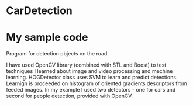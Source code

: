 # CarDetection
# My sample code
Program for detection objects on the road.

I have used OpenCV library (combined with STL and Boost) to test techniques I learned about image and video processing and mechine learning.
HOGDetector class uses SVM to learn and predict detections. Learnign is proceeded on histogram of oriented gradients descriptors from feeded images. In my example I used two detectors - one for cars and second for people detection, provided with OpenCV.

